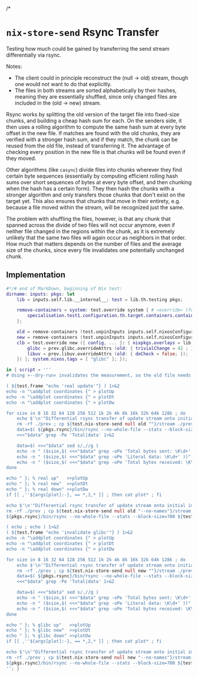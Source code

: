 /*

# `nix-store-send` Rsync Transfer

Testing how much could be gained by transferring the send stream differentially via rsync.

Notes:
* The client could in principle reconstruct the (null -> old) stream, though one would not want to do that explicitly.
* The files in both streams are sorted alphabetically by their hashes, meaning they are essentially shuffled, since only changed files are included in the (old -> new) stream.

Rsync works by splitting the old version of the target file into fixed-size chunks, and building a cheap hash sum for each. On the senders side, it then uses a rolling algorithm to compute the same hash sum at every byte offset in the new file. If matches are found with the old chunks, they are verified with a stronger hash sum, and if they match, the chunk can be reused from the old file, instead of transferring it.
The advantage of checking every position in the new file is that chunks will be found even if they moved.

Other algorithms (like `casync`) divide files into chunks wherever they find certain byte sequences (essentially by computing efficient rolling hash sums over short sequences of bytes at every byte offset, and then chunking when the hash has a certain form). They then hash the chunks with a stronger algorithm and only transfers those chunks that don't exist on the target yet.
This also ensures that chunks that move in their entirety, e.g. because a file moved within the stream, will be recognized just the same.

The problem with shuffling the files, however, is that any chunk that spanned across the divide of two files will not occur anymore, even if neither file changed in the regions within the chunk, as it is extremely unlikely that the same two files will again occur as neighbors in that order.
How much that matters depends on the number of files and the average size of the chunks, since every file invalidates one potentially unchanged chunk.


## Implementation

```nix
#*/# end of MarkDown, beginning of Nix test:
dirname: inputs: pkgs: let
    lib = inputs.self.lib.__internal__; test = lib.th.testing pkgs;

    remove-containers = system: test.override system { # »override« (for some reason) does not affect containers, and targeting it explicitly also doesn't work ...
        specialisation.test1.configuration.th.target.containers.containers = lib.mkForce { };
    };

    old = remove-containers (test.unpinInputs inputs.self.nixosConfigurations."old:x64-minimal");
    new = remove-containers (test.unpinInputs inputs.self.nixosConfigurations."new:x64-minimal");
    clb = test.override new ({ config, ... }: { nixpkgs.overlays = lib.mkIf (!config.system.build?isVmExec) [ (final: prev: {
        glibc = prev.glibc.overrideAttrs (old: { trivialChange = 42 ; });
        libuv = prev.libuv.overrideAttrs (old: { doCheck = false; });
    }) ]; system.nixos.tags = [ "glibc" ]; });

in { script = '''
# Using »--dry-run« invalidates the measurement, so the old file needs to be copied.

( ${test.frame "echo 'real update'"} ) 1>&2
echo -n "\addplot coordinates {" > plotUp
echo -n "\addplot coordinates {" > plotDt
echo -n "\addplot coordinates {" > plotDw

for size in 8 16 32 64 128 256 512 1k 2k 4k 8k 16k 32k 64k 128k ; do
    echo $'\n'"Differential rsync transfer of update stream onto initial image (with names, block size $size)" 1>&2
    rm -rf ./prev ; cp ${test.nix-store-send null old ""}/stream ./prev
    data=$( ${pkgs.rsync}/bin/rsync --no-whole-file --stats --block-size=$size ${test.nix-store-send old new ""}/stream ./prev )
    <<<"$data" grep -Pe 'Total|data' 1>&2

    data=$( <<<"$data" sed s/,//g )
    echo -n " ($size,$( <<<"$data" grep -oPe 'Total bytes sent: \K\d+' ))" >>plotUp
    echo -n " ($size,$( <<<"$data" grep -oPe 'Literal data: \K\d+' ))" >>plotDt
    echo -n " ($size,$( <<<"$data" grep -oPe 'Total bytes received: \K\d+' ))" >>plotDw
done

echo " }; % real up"   >>plotUp
echo " }; % real new"  >>plotDt
echo " }; % real down" >>plotDw
if [[ ,''${args[plot]:-}, == *,1,* ]] ; then cat plot* ; fi

echo $'\n'"Differential rsync transfer of update stream onto initial image (without names, block size 512)" 1>&2
rm -rf ./prev ; cp ${test.nix-store-send null old "--no-names"}/stream ./prev
${pkgs.rsync}/bin/rsync --no-whole-file --stats --block-size=700 ${test.nix-store-send old new "--no-names"}/stream ./prev | grep -Pe 'Total|data' 1>&2

( echo ; echo ) 1>&2
( ${test.frame "echo 'invalidate glibc'"} ) 1>&2
echo -n "\addplot coordinates {" > plotUp
echo -n "\addplot coordinates {" > plotDt
echo -n "\addplot coordinates {" > plotDw

for size in 8 16 32 64 128 256 512 1k 2k 4k 8k 16k 32k 64k 128k ; do
    echo $'\n'"Differential rsync transfer of update stream onto initial image (with names, block size $size)" 1>&2
    rm -rf ./prev ; cp ${test.nix-store-send null new ""}/stream ./prev
    data=$( ${pkgs.rsync}/bin/rsync --no-whole-file --stats --block-size=$size ${test.nix-store-send new clb ""}/stream ./prev )
    <<<"$data" grep -Pe 'Total|data' 1>&2

    data=$( <<<"$data" sed s/,//g )
    echo -n " ($size,$( <<<"$data" grep -oPe 'Total bytes sent: \K\d+' ))" >>plotUp
    echo -n " ($size,$( <<<"$data" grep -oPe 'Literal data: \K\d+' ))" >>plotDt
    echo -n " ($size,$( <<<"$data" grep -oPe 'Total bytes received: \K\d+' ))" >>plotDw
done

echo " }; % glibc up"   >>plotUp
echo " }; % glibc new"  >>plotDt
echo " }; % glibc down" >>plotDw
if [[ ,''${args[plot]:-}, == *,2,* ]] ; then cat plot* ; fi

echo $'\n'"Differential rsync transfer of update stream onto initial image (without names, block size 512)" 1>&2
rm -rf ./prev ; cp ${test.nix-store-send null new "--no-names"}/stream ./prev
${pkgs.rsync}/bin/rsync --no-whole-file --stats --block-size=700 ${test.nix-store-send new clb "--no-names"}/stream ./prev | grep -Pe 'Total|data' 1>&2
''; }
